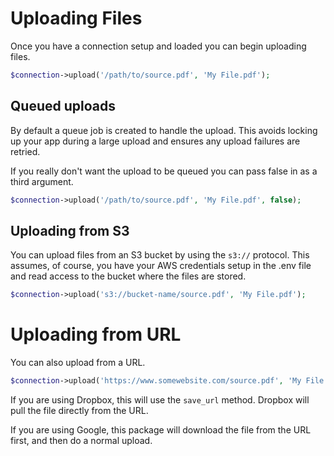 # Uploading Files

Once you have a connection setup and loaded you can begin uploading files.

```php
$connection->upload('/path/to/source.pdf', 'My File.pdf');
```

## Queued uploads

By default a queue job is created to handle the upload. This avoids locking up your app during a large upload and ensures any upload failures are retried.

If you really don't want the upload to be queued you can pass false in as a third argument.

```php
$connection->upload('/path/to/source.pdf', 'My File.pdf', false);
```

## Uploading from S3

You can upload files from an S3 bucket by using the `s3://` protocol. This assumes, of course, you have your AWS credentials setup in the .env file and read access to the bucket where the files are stored.

```php
$connection->upload('s3://bucket-name/source.pdf', 'My File.pdf');
```

# Uploading from URL

You can also upload from a URL.

```php
$connection->upload('https://www.somewebsite.com/source.pdf', 'My File.pdf');
```

If you are using Dropbox, this will use the `save_url` method. Dropbox will pull the file directly from the URL.

If you are using Google, this package will download the file from the URL first, and then do a normal upload.
